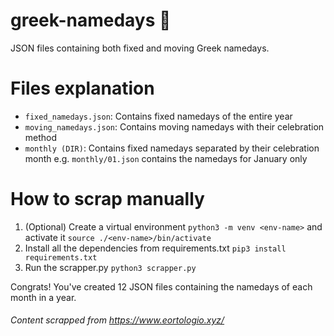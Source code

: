 # greek-namedays 📆

JSON files containing both fixed and moving Greek namedays.

# Files explanation
- ```fixed_namedays.json```: Contains fixed namedays of the entire year
- ```moving_namedays.json```: Contains moving namedays with their celebration method 
- ```monthly (DIR)```: Contains fixed namedays separated by their celebration month e.g. ```monthly/01.json``` contains the namedays for January only

# How to scrap manually

1. (Optional) Create a virtual environment ```python3 -m venv <env-name>``` and activate it ```source ./<env-name>/bin/activate```
2. Install all the dependencies from requirements.txt ```pip3 install requirements.txt```
3. Run the scrapper.py ```python3 scrapper.py```

Congrats! You've created 12 JSON files containing the namedays of each month in a year.

###### Content scrapped from https://www.eortologio.xyz/
